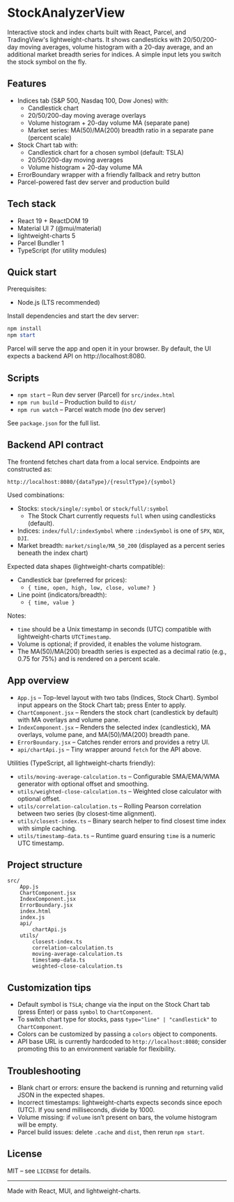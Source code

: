 # StockAnalyzerView

Interactive stock and index charts built with React, Parcel, and TradingView's lightweight-charts. It shows candlesticks with 20/50/200-day moving averages, volume histogram with a 20-day average, and an additional market breadth series for indices. A simple input lets you switch the stock symbol on the fly.

## Features

- Indices tab (S&P 500, Nasdaq 100, Dow Jones) with:
	- Candlestick chart
	- 20/50/200-day moving average overlays
	- Volume histogram + 20-day volume MA (separate pane)
	- Market series: MA(50)/MA(200) breadth ratio in a separate pane (percent scale)
- Stock Chart tab with:
	- Candlestick chart for a chosen symbol (default: TSLA)
	- 20/50/200-day moving averages
	- Volume histogram + 20-day volume MA
- ErrorBoundary wrapper with a friendly fallback and retry button
- Parcel-powered fast dev server and production build

## Tech stack

- React 19 + ReactDOM 19
- Material UI 7 (@mui/material)
- lightweight-charts 5
- Parcel Bundler 1
- TypeScript (for utility modules)

## Quick start

Prerequisites:

- Node.js (LTS recommended)

Install dependencies and start the dev server:

```powershell
npm install
npm start
```

Parcel will serve the app and open it in your browser. By default, the UI expects a backend API on http://localhost:8080.

## Scripts

- `npm start` – Run dev server (Parcel) for `src/index.html`
- `npm run build` – Production build to `dist/`
- `npm run watch` – Parcel watch mode (no dev server)

See `package.json` for the full list.

## Backend API contract

The frontend fetches chart data from a local service. Endpoints are constructed as:

```
http://localhost:8080/{dataType}/{resultType}/{symbol}
```

Used combinations:

- Stocks: `stock/single/:symbol` or `stock/full/:symbol`
	- The Stock Chart currently requests `full` when using candlesticks (default).
- Indices: `index/full/:indexSymbol` where `:indexSymbol` is one of `SPX`, `NDX`, `DJI`.
- Market breadth: `market/single/MA_50_200` (displayed as a percent series beneath the index chart)

Expected data shapes (lightweight-charts compatible):

- Candlestick bar (preferred for prices):
	- `{ time, open, high, low, close, volume? }`
- Line point (indicators/breadth):
	- `{ time, value }`

Notes:

- `time` should be a Unix timestamp in seconds (UTC) compatible with lightweight-charts `UTCTimestamp`.
- Volume is optional; if provided, it enables the volume histogram.
- The MA(50)/MA(200) breadth series is expected as a decimal ratio (e.g., 0.75 for 75%) and is rendered on a percent scale.

## App overview

- `App.js` – Top-level layout with two tabs (Indices, Stock Chart). Symbol input appears on the Stock Chart tab; press Enter to apply.
- `ChartComponent.jsx` – Renders the stock chart (candlestick by default) with MA overlays and volume pane.
- `IndexComponent.jsx` – Renders the selected index (candlestick), MA overlays, volume pane, and MA(50)/MA(200) breadth pane.
- `ErrorBoundary.jsx` – Catches render errors and provides a retry UI.
- `api/chartApi.js` – Tiny wrapper around `fetch` for the API above.

Utilities (TypeScript, all lightweight-charts friendly):

- `utils/moving-average-calculation.ts` – Configurable SMA/EMA/WMA generator with optional offset and smoothing.
- `utils/weighted-close-calculation.ts` – Weighted close calculator with optional offset.
- `utils/correlation-calculation.ts` – Rolling Pearson correlation between two series (by closest-time alignment).
- `utils/closest-index.ts` – Binary search helper to find closest time index with simple caching.
- `utils/timestamp-data.ts` – Runtime guard ensuring `time` is a numeric UTC timestamp.

## Project structure

```
src/
	App.js
	ChartComponent.jsx
	IndexComponent.jsx
	ErrorBoundary.jsx
	index.html
	index.js
	api/
		chartApi.js
	utils/
		closest-index.ts
		correlation-calculation.ts
		moving-average-calculation.ts
		timestamp-data.ts
		weighted-close-calculation.ts
```

## Customization tips

- Default symbol is `TSLA`; change via the input on the Stock Chart tab (press Enter) or pass `symbol` to `ChartComponent`.
- To switch chart type for stocks, pass `type="line" | "candlestick"` to `ChartComponent`.
- Colors can be customized by passing a `colors` object to components.
- API base URL is currently hardcoded to `http://localhost:8080`; consider promoting this to an environment variable for flexibility.

## Troubleshooting

- Blank chart or errors: ensure the backend is running and returning valid JSON in the expected shapes.
- Incorrect timestamps: lightweight-charts expects seconds since epoch (UTC). If you send milliseconds, divide by 1000.
- Volume missing: if `volume` isn’t present on bars, the volume histogram will be empty.
- Parcel build issues: delete `.cache` and `dist`, then rerun `npm start`.

## License

MIT – see `LICENSE` for details.

---

Made with React, MUI, and lightweight-charts.
